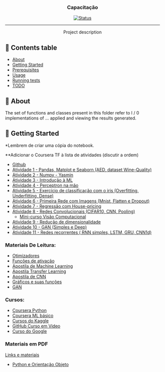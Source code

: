 <h3 align="center">Capacitação</h3>

<div align="center">

[![Status](https://img.shields.io/badge/status-active-success.svg)]()
</div>

---

<p align="center"> Project description
		<br> 
</p>

## 📝 Contents table

- [About](#About)
- [Getting Started](#getting_started)
- [Prerequisites](#prerequisites)
- [Usage](#usage)
- [Running tests](#tests)
- [TODO](#TODO)

## 🧐 About <a name = "About"></a>

The set of functions and classes present in this folder refer to I / 0 implementations of ... applied and viewing the results generated.

## 🏁 Getting Started <a name = "getting_started"></a>

*Lembrem de criar uma cópia do notebook.

**Adicionar o Coursera TF à lista de atividades (discutir a ordem)

- [Github](https://butecotecnologico.com.br/tutorial-git-e-github/)
- [Atividade 1 - Pandas, Matplot e Seaborn  (AED, dataset Wine-Quality)](http://200.9.65.23/joseviniciusdantas/capacitacao-vialab/blob/master/notebooks/Atividade_01_Explora%C3%A7%C3%A3o_do_dataset_Wine.ipynb)
- [Atividade 2 - Numpy - Yasmin](http://200.9.65.23/joseviniciusdantas/capacitacao-vialab/blob/master/notebooks/Atividade_02_Numpy.ipynb)
- [Atividade 3 - Introdução à ML](http://200.9.65.23/joseviniciusdantas/capacitacao-vialab/blob/master/notebooks/Atividade_03_Introdu%C3%A7%C3%A3o_a_ML.ipynb)
- [Atividade 4 - Perceptron na mão](http://200.9.65.23/joseviniciusdantas/capacitacao-vialab/blob/master/notebooks/Atividade_04_Exerc%C3%ADcio_perceptron.ipynb)
- [Atividade 5 - Exercício de classificação com o iris (Overfitting, Underfitting, Dense)](http://200.9.65.23/joseviniciusdantas/capacitacao-vialab/blob/master/notebooks/Atividade_05_Classifica%C3%A7%C3%A3o_do_dataset_iris.ipynb)
- [Atividade 6 - Primeira Rede com Imagens (Mnist, Flatten e Dropout)](http://200.9.65.23/joseviniciusdantas/capacitacao-vialab/blob/master/notebooks/Atividade_06_Classifica%C3%A7%C3%A3o_MNIST.ipynb)
- [Atividade 7 - Regressão com House-pricing](http://200.9.65.23/joseviniciusdantas/capacitacao-vialab/blob/master/notebooks/Atividade_07_Regress%C3%A3o_com_HousePricing.ipynb)
- [Atividade 8 - Redes Convolucionais (CIFAR10, CNN, Pooling)](http://200.9.65.23/joseviniciusdantas/capacitacao-vialab/blob/master/notebooks/Atividade_08_Explora%C3%A7%C3%A3o_da_CNN.ipynb)
    - [Mini-curso Visão Computacional](https://www.kaggle.com/learn/computer-vision)
- [Atividade 9 - Redução de dimensionalidade](http://200.9.65.23/joseviniciusdantas/capacitacao-vialab/blob/master/notebooks/Atividade_09_Redu%C3%A7%C3%A3o_de_dimensionalidade.ipynb)
- [Atividade 10 -  GAN (Simples e Deep)](http://200.9.65.23/joseviniciusdantas/capacitacao-vialab/blob/master/notebooks/Atividade_10_GAN.ipynb)
- [Atividade 11 - Redes recorrentes ( RNN simples, LSTM, GRU, CNN1d)](http://200.9.65.23/joseviniciusdantas/capacitacao-vialab/blob/master/notebooks/Atividade_11_redes_recorrentes.ipynb)

### Materiais De Leitura:

- [Otimizadores](https://ml-cheatsheet.readthedocs.io/en/latest/optimizers.html)
- [Funções de ativação](https://www.deeplearningbook.com.br/funcao-de-ativacao/)
- [Apostila de Machine Learning](https://petmecanica.ufes.br/sites/petengenhariamecanica.ufes.br/files/field/anexo/apostila_do_minicurso_de_machine_learning.pdf)
- [Apostila Transfer Learning](https://www.notion.so/Links-e-materiais-a394edec1df14d1fa8c9ab899806d918)
- [Apostila de CNN](https://www.notion.so/Links-e-materiais-a394edec1df14d1fa8c9ab899806d918)
- [Gráficos e suas funções](https://www.notion.so/Links-e-materiais-a394edec1df14d1fa8c9ab899806d918)
- [GAN](https://developers.google.com/machine-learning/gan)

### Cursos:

- [Coursera Python](https://www.coursera.org/learn/python-programming-introduction#syllabus)
- [Coursera ML básico](https://www.coursera.org/learn/machine-learning?)
- [Cursos do Kaggle](https://www.kaggle.com/learn)
- [GitHub Curso em Video](https://www.youtube.com/playlist?list=PLHz_AreHm4dm7ZULPAmadvNhH6vk9oNZA)
- [Curso do Google](https://developers.google.com/machine-learning/crash-course)

### Materiais em PDF

[Links e materiais](https://www.notion.so/Links-e-materiais-a394edec1df14d1fa8c9ab899806d918)

- [Python e Orientação Objeto](https://www.caelum.com.br/apostila/apostila-python-orientacao-a-objetos.pdf)
